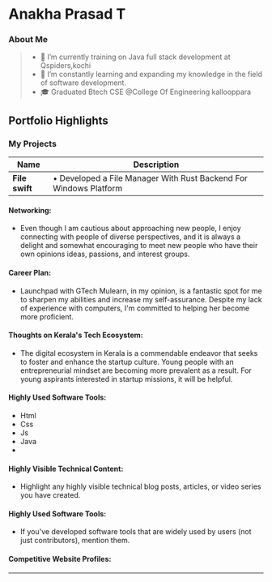 # Anakha Prasad T

### About Me

> - 🔭 I’m currently training on Java full stack development at Qspiders,kochi
> - 🌱 I’m constantly learning and expanding my knowledge in the field of software development.
> - 🎓 Graduated Btech CSE @College Of Engineering kallooppara




## Portfolio Highlights

### My Projects

| Name                | Description                                                                                                                                          |
|---------------------|---------------------------------------------------------------------------|
| **File swift**  | • Developed a File Manager With Rust Backend For Windows Platform                                     

#### Networking:

- Even though I am cautious about approaching new people, I enjoy connecting with people of diverse perspectives, and it is always a delight and somewhat encouraging to meet new people who have their own opinions ideas, passions, and interest groups.

#### Career Plan:

- Launchpad with GTech Mulearn, in my opinion, is a fantastic spot for me to sharpen my abilities and increase my self-assurance. Despite my lack of experience with computers, I'm committed to helping her become more proficient.

#### Thoughts on Kerala's Tech Ecosystem:

- The digital ecosystem in Kerala is a commendable endeavor that seeks to foster and enhance the startup culture. Young people with an entrepreneurial mindset are becoming more prevalent as a result. For young aspirants interested in startup missions, it will be helpful.


#### Highly Used Software Tools:

- Html
- Css
- Js
- Java
- 
#### Highly Visible Technical Content:

- Highlight any highly visible technical blog posts, articles, or video series you have created.

#### Highly Used Software Tools:

- If you've developed software tools that are widely used by users (not just contributors), mention them.

#### Competitive Website Profiles:





---
